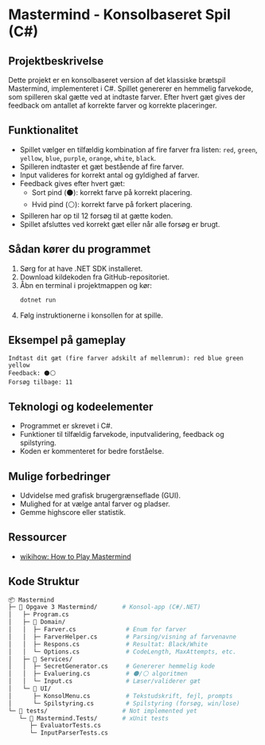 # Mastermind - Konsolbaseret Spil (C#)

## Projektbeskrivelse
Dette projekt er en konsolbaseret version af det klassiske brætspil Mastermind, implementeret i C#. Spillet genererer en hemmelig farvekode, som spilleren skal gætte ved at indtaste farver. Efter hvert gæt gives der feedback om antallet af korrekte farver og korrekte placeringer.

## Funktionalitet
- Spillet vælger en tilfældig kombination af fire farver fra listen: `red`, `green`, `yellow`, `blue`, `purple`, `orange`, `white`, `black`.
- Spilleren indtaster et gæt bestående af fire farver.
- Input valideres for korrekt antal og gyldighed af farver.
- Feedback gives efter hvert gæt:
    - Sort pind (⚫): korrekt farve på korrekt placering.
    - Hvid pind (⚪): korrekt farve på forkert placering.
- Spilleren har op til 12 forsøg til at gætte koden.
- Spillet afsluttes ved korrekt gæt eller når alle forsøg er brugt.

## Sådan kører du programmet
1. Sørg for at have .NET SDK installeret.
2. Download kildekoden fra GitHub-repositoriet.
3. Åbn en terminal i projektmappen og kør:
    ```bash
    dotnet run
    ```
4. Følg instruktionerne i konsollen for at spille.

## Eksempel på gameplay
```
Indtast dit gæt (fire farver adskilt af mellemrum): red blue green yellow
Feedback: ⚫⚪
Forsøg tilbage: 11
```

## Teknologi og kodeelementer
- Programmet er skrevet i C#.
- Funktioner til tilfældig farvekode, inputvalidering, feedback og spilstyring.
- Koden er kommenteret for bedre forståelse.

## Mulige forbedringer
- Udvidelse med grafisk brugergrænseflade (GUI).
- Mulighed for at vælge antal farver og pladser.
- Gemme highscore eller statistik.

## Ressourcer
- [wikihow: How to Play Mastermind](https://www.wikihow.com/Play-Mastermind)


## Kode Struktur
```bash
📦 Mastermind
├─ 📂 Opgave 3 Mastermind/       # Konsol-app (C#/.NET)
│   ├─ Program.cs
│   ├─ 📂 Domain/
│   │  ├─ Farver.cs              # Enum for farver
│   │  ├─ FarverHelper.cs        # Parsing/visning af farvenavne
│   │  ├─ Respons.cs             # Resultat: Black/White
│   │  └─ Options.cs             # CodeLength, MaxAttempts, etc.
│   ├─ 📂 Services/
│   │  ├─ SecretGenerator.cs     # Genererer hemmelig kode
│   │  ├─ Evaluering.cs          # ⚫/⚪ algoritmen
│   │  └─ Input.cs               # Læser/validerer gæt
│   └─ 📂 UI/
│      ├─ KonsolMenu.cs          # Tekstudskrift, fejl, prompts
│      └─ Spilstyring.cs         # Spilstyring (forsøg, win/lose)
└─ 📂 tests/                     # Not implemented yet
   └─ 📂 Mastermind.Tests/       # xUnit tests
      ├─ EvaluatorTests.cs
      └─ InputParserTests.cs
```